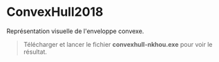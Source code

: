 # ConvexHull2018
Représentation visuelle de l'enveloppe convexe.
>Télécharger et lancer le fichier **convexhull-nkhou.exe** pour voir le résultat.
